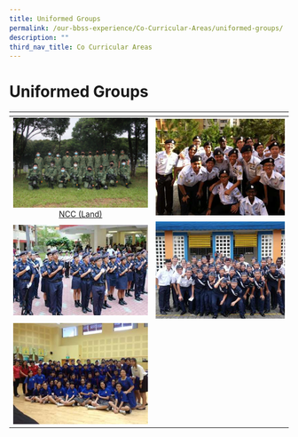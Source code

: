 ```yaml
---
title: Uniformed Groups
permalink: /our-bbss-experience/Co-Curricular-Areas/uniformed-groups/
description: ""
third_nav_title: Co Curricular Areas
---
```

# Uniformed Groups
<table>
<thead>
  <tr>
    <th style="width: 305px"></th>
    <th style="width: 305px"></th>
  </tr>
</thead>
<tbody>
  <tr>
    <td style="text-align: center;"><img src="/images/Our%20BBSS%20Experience/Cca/IMG_1654.jpg"><a target="" href="">NCC (Land)</a></td>
    <td style="text-align: center;"><a href="" target = "_blank"> <img src="/images/Our%20BBSS%20Experience/Cca/ncc_sea.jpg"></a><a href="" target = "_blank"></a></td>
  </tr>
  <tr>
    <td style="text-align: center;"><a href="" target = "_blank"> <img src="/images/Our%20BBSS%20Experience/Cca/773634_478874892170923_580015190.jpg"></a><a href="" target = "_blank"></a></td>
    <td style="text-align: center;"><a href="" target = "_blank"> <img src="/images/Our%20BBSS%20Experience/Cca/Drill%20Competition.jpg"></a><a href="" target = "_blank"></a></td>
  </tr>
  <tr>
    <td style="text-align: center;"><a href="" target = "_blank"> <img src="/images/Our%20BBSS%20Experience/Cca/AwardCeremony.jpg"></a><a href="" target = "_blank"></a></td>
    <td style="text-align: center;"></td>
  </tr>
</tbody>
</table>